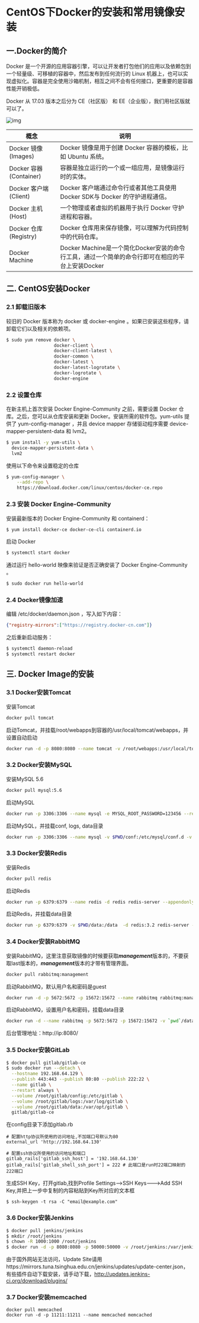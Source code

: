 # CentOS下Docker的安装和常用镜像安装

## 一.Docker的简介

Docker 是一个开源的应用容器引擎，可以让开发者打包他们的应用以及依赖包到一个轻量级、可移植的容器中，然后发布到任何流行的 Linux 机器上，也可以实现虚拟化。容器是完全使用沙箱机制，相互之间不会有任何接口，更重要的是容器性能开销极低。

Docker 从 17.03 版本之后分为 CE（社区版） 和 EE（企业版），我们用社区版就可以了。

![img](images/576507-docker1.png)

| 概念                   | 说明                                                         |
| ---------------------- | ------------------------------------------------------------ |
| Docker 镜像(Images)    | Docker 镜像是用于创建 Docker 容器的模板，比如 Ubuntu 系统。  |
| Docker 容器(Container) | 容器是独立运行的一个或一组应用，是镜像运行时的实体。         |
| Docker 客户端(Client)  | Docker 客户端通过命令行或者其他工具使用 Docker SDK与 Docker 的守护进程通信。 |
| Docker 主机(Host)      | 一个物理或者虚拟的机器用于执行 Docker 守护进程和容器。       |
| Docker 仓库(Registry)  | Docker 仓库用来保存镜像，可以理解为代码控制中的代码仓库。    |
| Docker Machine         | Docker Machine是一个简化Docker安装的命令行工具，通过一个简单的命令行即可在相应的平台上安装Docker |

## 二. CentOS安装Docker

### 2.1 卸载旧版本

较旧的 Docker 版本称为 docker 或 docker-engine 。如果已安装这些程序，请卸载它们以及相关的依赖项。

```sh
$ sudo yum remove docker \
                  docker-client \
                  docker-client-latest \
                  docker-common \
                  docker-latest \
                  docker-latest-logrotate \
                  docker-logrotate \
                  docker-engine
```

### 2.2 设置仓库

在新主机上首次安装 Docker Engine-Community 之前，需要设置 Docker 仓库。之后，您可以从仓库安装和更新 Docker。安装所需的软件包。yum-utils 提供了 yum-config-manager ，并且 device mapper 存储驱动程序需要 device-mapper-persistent-data 和 lvm2。

```sh
$ yum install -y yum-utils \
  device-mapper-persistent-data \
  lvm2
```

使用以下命令来设置稳定的仓库

```sh
$ yum-config-manager \
    --add-repo \
    https://download.docker.com/linux/centos/docker-ce.repo
```

### 2.3 安装 Docker Engine-Community

安装最新版本的 Docker Engine-Community 和 containerd：

```sh
$ yum install docker-ce docker-ce-cli containerd.io
```

启动 Docker

```sh
$ systemctl start docker
```

通过运行 hello-world 映像来验证是否正确安装了 Docker Engine-Community 。

```sh
$ sudo docker run hello-world
```

### 2.4 Docker镜像加速

编辑 /etc/docker/daemon.json ，写入如下内容：

```json
{"registry-mirrors":["https://registry.docker-cn.com"]}
```

之后重新启动服务：

```sh
$ systemctl daemon-reload
$ systemctl restart docker
```

## 三. Docker Image的安装

### 3.1 Docker安装Tomcat

安装Tomcat

```bash
docker pull tomcat
```

启动Tomcat，并挂载/root/webapps到容器的/usr/local/tomcat/webapps，并设置自动启动

```bash
docker run -d -p 8080:8080 --name tomcat -v /root/webapps:/usr/local/tomcat/webapps --restart=always tomcat
```

### 3.2 Docker安装MySQL

安装MySQL 5.6

```bash
docker pull mysql:5.6
```

启动MySQL

```bash
docker run -p 3306:3306 --name mysql -e MYSQL_ROOT_PASSWORD=123456 --restart=always -d mysql:5.6
```

启动MySQL，并挂载conf, logs, data目录 

```bash
docker run -p 3306:3306 --name mysql -v $PWD/conf:/etc/mysql/conf.d -v $PWD/logs:/logs -v $PWD/data:/var/lib/mysql -e MYSQL_ROOT_PASSWORD=123456 --restart=always -d mysql:5.6
```

### 3.3 Docker安装Redis

安装Redis

```bash
docker pull redis
```

启动Redis

```bash
docker run -p 6379:6379 --name redis -d redis redis-server --appendonly yes
```

启动Redis，并挂载data目录

```bash
docker run -p 6379:6379 -v $PWD/data:/data  -d redis:3.2 redis-server --appendonly yes
```

### 3.4 Docker安装RabbitMQ

安装RabbitMQ，这里注意获取镜像的时候要获取***management***版本的，不要获取last版本的，***management***版本的才带有管理界面。

```bash
docker pull rabbitmq:management
```

启动RabbitMQ，默认用户名和密码是guest

```bash
docker run -d -p 5672:5672 -p 15672:15672 --name rabbitmq rabbitmq:management
```

启动RabbitMQ，设置用户名和密码，挂载data目录

```bash
docker run -d --name rabbitmq -p 5672:5672 -p 15672:15672 -v `pwd`/data:/var/lib/rabbitmq --hostname myRabbit -e RABBITMQ_DEFAULT_VHOST=my_vhost  -e RABBITMQ_DEFAULT_USER=admin -e RABBITMQ_DEFAULT_PASS=admin rabbitmq:management
```

后台管理地址：http://ip:8080/

### 3.5 Docker安装GitLab

```bash
$ docker pull gitlab/gitlab-ce
$ sudo docker run --detach \
  --hostname 192.168.64.129 \
  --publish 443:443 --publish 80:80 --publish 222:22 \
  --name gitlab \
  --restart always \
  --volume /root/gitlab/config:/etc/gitlab \
  --volume /root/gitlab/logs:/var/log/gitlab \
  --volume /root/gitlab/data:/var/opt/gitlab \
  gitlab/gitlab-ce
```

在config目录下添加gitlab.rb

```properties
# 配置http协议所使用的访问地址,不加端口号默认为80
external_url 'http://192.168.64.130'

# 配置ssh协议所使用的访问地址和端口
gitlab_rails['gitlab_ssh_host'] = '192.168.64.130'
gitlab_rails['gitlab_shell_ssh_port'] = 222 # 此端口是run时22端口映射的222端口
```

生成SSH Key，打开gitlab,找到Profile Settings-->SSH Keys--->Add SSH Key,并把上一步中复制的内容粘贴到Key所对应的文本框

```
$ ssh-keygen -t rsa -C "email@example.com"
```

### 3.6 Docker安装Jenkins

```bash
$ docker pull jenkins/jenkins
$ mkdir /root/jenkins
$ chown -R 1000:1000 /root/jenkins
$ docker run -d -p 8080:8080 -p 50000:50000 -v /root/jenkins:/var/jenkins_home --name jenkins jenkins/jenkins
```

由于国外网站无法访问，Update Site请用https://mirrors.tuna.tsinghua.edu.cn/jenkins/updates/update-center.json，有些插件自动下载安装，请手动下载，http://updates.jenkins-ci.org/download/plugins/

### 3.7 Docker安装memcached

```
docker pull memcached
docker run -d -p 11211:11211 --name memcached memcached
```

